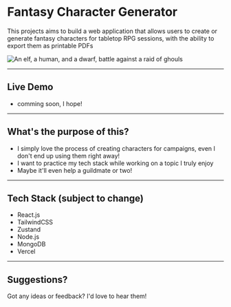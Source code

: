 # Fantasy Character Generator
This projects aims to build a web application that allows users to create or generate fantasy characters for tabletop
RPG sessions, with the ability to export them as printable PDFs

![An elf, a human, and a dwarf, battle against a raid of ghouls](https://static1.thegamerimages.com/wordpress/wp-content/uploads/2019/10/Tabletop-RPGs-Dungeonslayers.jpg)

---

## Live Demo
- comming soon, I hope!

---

## What's the purpose of this?
- I simply love the process of creating characters for campaigns, even I don't end up using them right away!
- I want to practice my tech stack while working on a topic I truly enjoy
- Maybe it'll even help a guildmate or two! 

---

## Tech Stack (subject to change)
- React.js
- TailwindCSS
- Zustand
- Node.js
- MongoDB
- Vercel

---

## Suggestions?
Got any ideas or feedback? I'd love to hear them!
